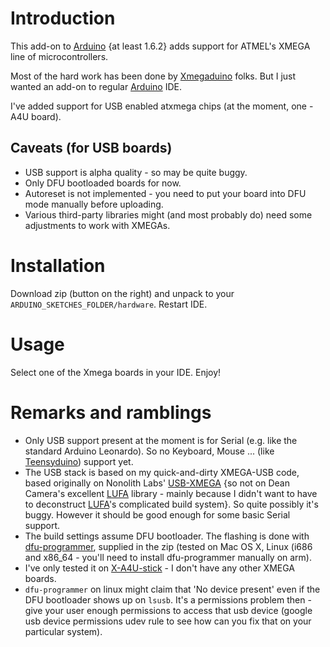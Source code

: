 # Introduction

This add-on to [Arduino] {at least 1.6.2} adds support for ATMEL's XMEGA
line of microcontrollers.

Most of the hard work has been done by [Xmegaduino] folks. But I just
wanted an add-on to regular [Arduino] IDE.

I've added support for USB enabled atxmega chips (at the moment, one
-A4U board).

## Caveats (for USB boards)

- USB support is alpha quality - so may be quite buggy.
- Only DFU bootloaded boards for now.
- Autoreset is not implemented - you need to put your board into DFU
  mode manually before uploading.
- Various third-party libraries might (and most probably do) need some
  adjustments to work with XMEGAs.

# Installation

Download zip (button on the right) and unpack to your
`ARDUINO_SKETCHES_FOLDER/hardware`. Restart IDE.

# Usage

Select one of the Xmega boards in your IDE. Enjoy!

# Remarks and ramblings

- Only USB support present at the moment is for Serial (e.g. like the
  standard Arduino Leonardo). So no Keyboard, Mouse ... (like
  [Teensyduino]) support yet.
- The USB stack is based on my quick-and-dirty XMEGA-USB code, based
  originally on Nonolith Labs' [USB-XMEGA] {so not on
  Dean Camera's excellent [LUFA] library - mainly because I didn't want
  to have to deconstruct [LUFA]'s complicated build system}. So quite
  possibly it's buggy. However it should be good enough for some basic
  Serial support.
- The build settings assume DFU bootloader. The flashing is done with
  [dfu-programmer], supplied in the zip (tested on Mac OS X, Linux (i686
  and x86_64 - you'll need to install dfu-programmer manually on arm).
- I've only tested it on [X-A4U-stick] - I don't have any other XMEGA
  boards.
- `dfu-programmer` on linux might claim that 'No device present' even if
  the DFU bootloader shows up on `lsusb`. It's a permissions problem
  then - give your user enough permissions to access that usb device
  (google usb device permissions udev rule to see how can you fix that
  on your particular system).



[Teensyduino]: https://www.pjrc.com/teensy/teensyduino.html
[LUFA]: http://www.fourwalledcubicle.com/LUFA.php
[Xmegaduino]: https://github.com/akafugu/Xmegaduino
[Arduino]: http://arduino.cc
[X-A4U-stick]: https://flabbergast.github.io/X-A4U-r2
[dfu-programmer]: https://dfu-programmer.github.io/
[USB-XMEGA]: https://dfu-programmer.github.io/
